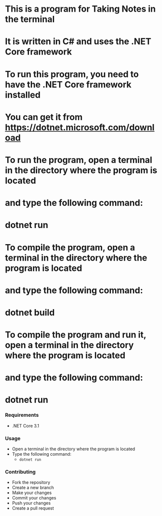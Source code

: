 # This is a program for Taking Notes in the terminal
# It is written in C# and uses the .NET Core framework

# To run this program, you need to have the .NET Core framework installed
# You can get it from https://dotnet.microsoft.com/download

# To run the program, open a terminal in the directory where the program is located
# and type the following command:
# dotnet run

# To compile the program, open a terminal in the directory where the program is located
# and type the following command:
# dotnet build

# To compile the program and run it, open a terminal in the directory where the program is located
# and type the following command:
# dotnet run

### Requirements

- .NET Core 3.1

### Usage

- Open a terminal in the directory where the program is located
- Type the following command:
  - `dotnet run`

### Contributing

- Fork the repository
- Create a new branch
- Make your changes
- Commit your changes
- Push your changes
- Create a pull request

